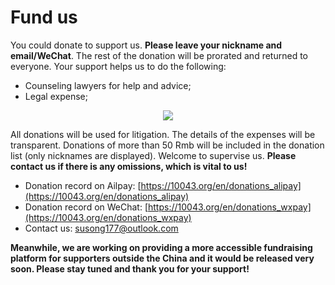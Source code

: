 <!--
 * @Author: WANG Maonan
 * @Date: 2021-05-12 22:19:30
 * @Description: 英文的捐款
 * @LastEditTime: 2021-05-17 20:03:20
-->
# Fund us

You could donate to support us. 
**Please leave your nickname and email/WeChat**. 
The rest of the donation will be prorated and returned to everyone. 
Your support helps us to do the following:

- Counseling lawyers for help and advice;
- Legal expense;

<p align="center">
    <img src="https://10043.org/assets/images/donations.png">
</p>

All donations will be used for litigation. 
The details of the expenses will be transparent. 
Donations of more than 50 Rmb will be included in the donation list (only nicknames are displayed). 
Welcome to supervise us. 
**Please contact us if there is any omissions, which is vital to us!**

- Donation record on Ailpay: [https://10043.org/en/donations_alipay](https://10043.org/en/donations_alipay)
- Donation record on WeChat: [https://10043.org/en/donations_wxpay](https://10043.org/en/donations_wxpay)
- Contact us: susong177@outlook.com

**Meanwhile, we are working on providing a more accessible fundraising platform for supporters outside the China and it would be released very soon. Please stay tuned and thank you for your support!**


